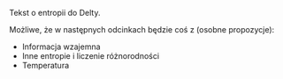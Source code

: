 Tekst o entropii do Delty.

Możliwe, że w następnych odcinkach będzie coś z (osobne propozycje):

* Informacja wzajemna
* Inne entropie i liczenie różnorodności
* Temperatura